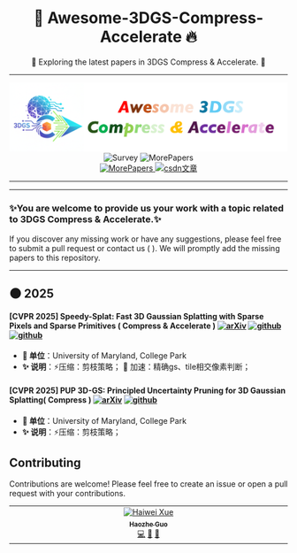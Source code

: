 <h1 align="center">🎉 Awesome-3DGS-Compress-Accelerate 🔥</h1>
<p align="center">
🍦 Exploring the latest papers in 3DGS Compress & Accelerate. 🍦</p>

---

<p align="center">
<img width="768px" alt="image" src="assets/3dgs-slogan.png">
<img src='https://img.shields.io/badge/Awesome 3DGS Compress&Accelerate-8A2BE2' alt='Survey'>
<img src='https://img.shields.io/badge/Related Work-10+ Papers-blue' alt='MorePapers'>
<br>
<a href='https://zhuanlan.zhihu.com/p/2672965087'>
<img src='https://img.shields.io/badge/Update 🔥-2025.10.17-red' alt='MorePapers'>
<img src='https://img.shields.io/badge/CSDN-论文笔记-0084ff?style=flat&logo=csdn&logoColor=red' alt='csdn文章'>
</a>

---

---

### ✨You are welcome to provide us your work with a topic related to 3DGS Compress & Accelerate.✨

If you discover any missing work or have any suggestions, please feel free to submit a pull request or contact us (  ). We will promptly add the missing papers to this repository.

---

## 🌑  2025

#### [CVPR 2025] Speedy-Splat: Fast 3D Gaussian Splatting with  Sparse Pixels and Sparse Primitives ( Compress & Accelerate ) [![arXiv](https://img.shields.io/badge/arXiv-2024.12-b31b1b.svg)](https://arxiv.org/abs/2412.00578)  [![github](https://img.shields.io/badge/code-Github-020202.svg) ](https://github.com/j-alex-hanson/speedy-splat)  [![github](https://img.shields.io/badge/csdn-博客解读-0084ff.svg) ](https://blog.csdn.net/qq_60587145/article/details/152460949)

- **🏫 单位**：University of Maryland, College Park
- **✨ 说明**：⚡压缩：剪枝策略； 🚀 加速：精确gs、tile相交像素判断；

#### [CVPR 2025] PUP 3D-GS: Principled Uncertainty Pruning for 3D Gaussian Splatting( Compress ) [![arXiv](https://img.shields.io/badge/arXiv-2024.06-b31b1b.svg)](https://arxiv.org/abs/2406.10219)  [![github](https://img.shields.io/badge/code-Github-020202.svg) ](https://github.com/j-alex-hanson/gaussian-splatting-pup)

- **🏫 单位**：University of Maryland, College Park
- **✨ 说明**：⚡压缩：剪枝策略；

## Contributing

Contributions are welcome! Please feel free to create an issue or open a pull request with your contributions.

<table>
  <tbody>
    <tr>
      <td align="center" valign="top" width="14.28%"><a href="https://github.com/haozheguo"><img src="https://avatars.githubusercontent.com/u/157212739?v=4" width="100px;" alt="Haiwei Xue"/><br /><sub><b>Haozhe Guo</b></sub></a><br /><a href="https://github.com/haozheguo" title="Code">💻</a> <a href="https://github.com/haozheguo" title="Design">🎨</a> <a href="https://github.com/haozheguo" title="Ideas, Planning, & Feedback">🤔</a></td>
      </tr>
  </tbody>
</table>


